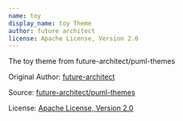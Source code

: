 ```yaml
---
name: toy
display_name: toy Theme
author: future architect
license: Apache License, Version 2.0
---
```

The toy theme from future-architect/puml-themes

Original Author: [future-architect](https://github.com/future-architect)

Source: [future-architect/puml-themes](https://github.com/future-architect/puml-themes/tree/master/themes)

License: [Apache License, Version 2.0](https://github.com/future-architect/puml-themes/blob/master/LICENSE) 
